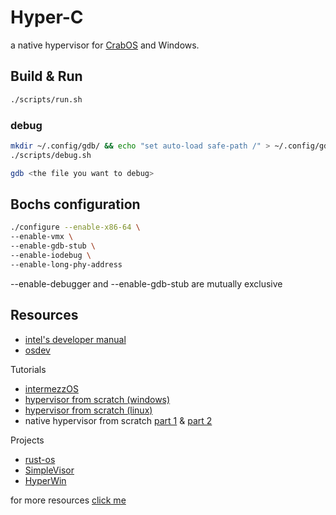 # Hyper-C

a native hypervisor for [CrabOS](https://github.com/r33m-m1kul5k1/CrabOS) and Windows.

## Build & Run

```bash
./scripts/run.sh
```

### debug

```bash
mkdir ~/.config/gdb/ && echo "set auto-load safe-path /" > ~/.config/gdb/gdbinit
./scripts/debug.sh

gdb <the file you want to debug>
```

## Bochs configuration

```bash
./configure --enable-x86-64 \
--enable-vmx \
--enable-gdb-stub \
--enable-iodebug \
--enable-long-phy-address
```
--enable-debugger and --enable-gdb-stub are mutually exclusive
## Resources

- [intel's developer manual](https://www.intel.com/content/www/us/en/developer/articles/technical/intel-sdm.html)
- [osdev](https://wiki.osdev.org)

Tutorials

- [intermezzOS](https://intermezzos.github.io/book/first-edition/jumping-headlong-into-long-mode.html)
- [hypervisor from scratch (windows)](https://rayanfam.com/topics/hypervisor-from-scratch-part-1/)
- [hypervisor from scratch (linux)](https://nixhacker.com/developing-hypervisior-from-scratch-part-1/)
- native hypervisor from scratch [part 1](https://www.digitalwhisper.co.il/files/Zines/0x7C/DW124-1-NativeHyperVisoer.pdf) & [part 2](https://www.digitalwhisper.co.il/files/Zines/0x7D/DW125-1-NativeHyperVisoer-Part2.pdf)

Projects

- [rust-os](https://github.com/nikofil/rust-os)
- [SimpleVisor](https://github.com/ionescu007/SimpleVisor)
- [HyperWin](https://github.com/amiryeshurun/HyperWin)

for more resources [click me](https://github.com/Wenzel/awesome-virtualization)
